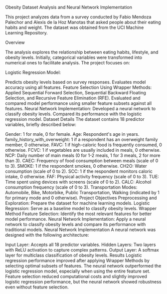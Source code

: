 Obesity Dataset Analysis and Neural Network Implementation

This project analyzes data from a survey conducted by Fabio Mendoza Palechor and Alexis de la Hoz Manotas that asked people about their eating habits and weight. The dataset was obtained from the UCI Machine Learning Repository.

Overview

The analysis explores the relationship between eating habits, lifestyle, and obesity levels. Initially, categorical variables were transformed into numerical ones to facilitate analysis. The project focuses on:

Logistic Regression Model:

Predicts obesity levels based on survey responses.
Evaluates model accuracy using all features.
Feature Selection Using Wrapper Methods:
Applied Sequential Forward Selection, Sequential Backward Floating Selection, and Recursive Feature Elimination (RFE).
Evaluated and compared model performance using smaller feature subsets against all features.
Neural Network Implementation:
Developed a neural network to classify obesity levels.
Compared its performance with the logistic regression model.
Dataset Details
The dataset contains 18 predictor variables, briefly described below:

Gender: 1 for male, 0 for female.
Age: Respondent's age in years.
family_history_with_overweight: 1 if a respondent has an overweight family member, 0 otherwise.
FAVC: 1 if high-caloric food is frequently consumed, 0 otherwise.
FCVC: 1 if vegetables are usually included in meals, 0 otherwise.
NCP: Daily number of main meals (0 for 1-2 meals, 1 for 3 meals, 2 for more than 3).
CAEC: Frequency of food consumption between meals (scale of 0 to 3).
SMOKE: 1 if the respondent smokes, 0 otherwise.
CH2O: Water consumption (scale of 0 to 2).
SCC: 1 if the respondent monitors caloric intake, 0 otherwise.
FAF: Physical activity frequency (scale of 0 to 3).
TUE: Time spent using devices with screens (scale of 0 to 2).
CALC: Alcohol consumption frequency (scale of 0 to 3).
Transportation Modes: Automobile, Bike, Motorbike, Public Transportation, Walking (indicated by 1 for primary mode and 0 otherwise).
Project Objectives
Preprocessing and Exploration: Prepare the dataset for machine learning models.
Logistic Regression: Serve as a baseline model to classify obesity levels.
Wrapper Method Feature Selection: Identify the most relevant features for better model performance.
Neural Network Implementation: Apply a neural network to classify obesity levels and compare its performance with traditional models.
Neural Network Implementation
A neural network was designed with the following architecture:

Input Layer: Accepts all 18 predictor variables.
Hidden Layers: Two layers with ReLU activation to capture complex patterns.
Output Layer: A softmax layer for multiclass classification of obesity levels.
Results
Logistic regression performance improved after applying Wrapper Methods by selecting optimal subsets of features.
The neural network outperformed the logistic regression model, especially when using the entire feature set.
Feature selection reduced computational costs and slightly improved logistic regression performance, but the neural network showed robustness even without feature selection.


